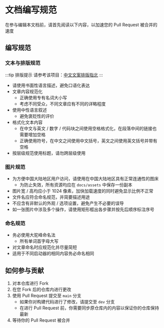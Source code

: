 # 文档编写规范

在参与编辑本文档前，请首先阅读以下内容，以加速您的 Pull Request 被合并的速度

## 编写规范

### 文本与排版规范

:::tip 排版提示
请参考该项目：[中文文案排版指北](https://github.com/sparanoid/chinese-copywriting-guidelines/blob/master/README.zh-Hans.md)
:::

- 请使用书面性语言描述，避免口语化表达
- 文章内容规范化
  - 正确使用专有名词大小写
  - 考虑不同受众，不同文章应有不同的详略程度
- 使用中性语言叙述
  - 避免褒贬性的评价
- 格式化文本内容
  - 在中文与英文 / 数字 / 代码块之间使用空格格式化，在段落中间的链接也需要增加空格
  - 正确使用符号，在中文之间使用中文括号，英文之间使用英文括号并带有空格
- 按层级规范使用标题，请勿跨层级使用

### 图片规范

- 为方便中国大陆地区用户访问，请使用在中国大陆地区具有正常连通性的图床
  - 为防止失效，所有资源均应在 `docs/assets` 中保存一份副本
- 图片宽 / 高均应小于 1024 像素，加快加载速度的同时避免显示比例不正常
- 文件名应符合命名规范，并简要描述用途
- 不应含有非默认的外观 / 选项设置，避免产生不必要的误导
- 如一张图片中涉及多个操作，请使用矩形框出各步骤并按先后顺序标注序号

### 命名规范

- 务必使用大驼峰命名法
  - 所有单词首字母大写
- 对文章命名时应规范化并尽量简短
- 适用于不同启动器的相同内容务必命名相同

## 如何参与贡献

1. 对本仓库进行 Fork
2. 在您 Fork 后的仓库内进行更改
3. 使用 Pull Request 提交至 `main` 分支
    - 如果你对构建代码进行了修改，请提交至 `dev` 分支
    - 在进行 Pull Request 前，你需要同步原仓库内的内容以保证你的仓库保持最新
4. 等待你的 Pull Request 被合并
